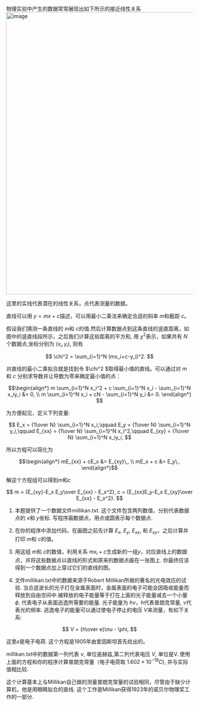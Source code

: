 
物理实验中产生的数据常常展现出如下所示的接近线性关系
<img width="760" alt="image" src="https://github.com/user-attachments/assets/f050995e-3bd9-43db-9720-445f381806ee" />

这里的实线代表潜在的线性关系，点代表测量的数据。


直线可以用 $y=mx+c$描述，可以用最小二乘法来确定合适的斜率 $m$和截距 $c$。

假设我们猜测一条直线的 $m$和 $c$的值.然后计算数据点到这条直线的竖直距离，如图中的竖直线段所示，之后我们计算这些距离的平方和, 用 $\chi^2$表示，如果共有 $N$ 个数据点,坐标分别为 $(x_i,y_i)$, 则有

$$
\chi^2 = \sum_{i=1}^N (mx_i+c-y_i)^2.
$$

对直线的最小二乘拟合就是找到令 $\chi^2 $取得最小值的直线。可以通过对 $m$ 和 $c$ 分别求导数并让导数为零来确定最小值的点：

$$\begin{align*}
m \sum_{i=1}^N x_i^2 + c \sum_{i=1}^N x_i - \sum_{i=1}^N x_iy_i &= 0, \\
m \sum_{i=1}^N x_i + cN - \sum_{i=1}^N y_i &= 0.
\end{align*}
$$

为方便起见，定义下列变量:

$$
E_x = {1\over N} \sum_{i=1}^N x_i,\qquad
E_y = {1\over N} \sum_{i=1}^N y_i,\qquad
E_{xx} = {1\over N} \sum_{i=1}^N x_i^2,\qquad
E_{xy} = {1\over N} \sum_{i=1}^N x_iy_i,
$$

所以方程可以简化为


$$\begin{align*}
mE_{xx} + cE_x &= E_{xy}\,, \\
mE_x + c &= E_y\,.
\end{align*}$$

解这个方程组可以得到$m$和$c$

$$
m = {E_{xy}-E_x E_y\over E_{xx} - E_x^2},  
c = {E_{xx}E_y-E_x E_{xy}\over E_{xx} - E_x^2}.
$$


1. 本题提供了一个数据文件millikan.txt. 这个文件包含两列数值，分别代表数据点的 $x$和 $y$坐标. 写程序画数据点，用点或圆表示每个数据点.  
2. 在你的程序中添加代码，在画图之前先计算 $E_x$, $E_y$, $E_{xx}$, 和 $E_{xy}$，之后计算并打印 $m$和 $c$的值。

3. 用这组 $m$和 $c$的数值，利用关系 $mx_i+c$生成新的一组$y$，对应直线上的数据点，并将这些数据点以直线的形式和原来的数据点画在一张图上. 你最终应该得到一个数据点加上穿过它们的直线的图。

4. 文件millikan.txt中的数据来源于Robert Millikan所做的著名的光电效应的试验. 当合适波长的光子打在金属表面时，金属表面的电子可能会因吸收能量而释放到自由空间中.被释放的电子能量等于打在上面的光子能量减去一个小量 $\phi$, 代表电子从表面逃逸所需要的能量. 光子能量为 $h\nu$，$h$代表普朗克常量, $\nu$代表光的频率. 逃逸电子的能量可以通过使电子停止的电压 $V$来测量，有如下关系:

$$
V = {h\over e}\nu - \phi,
$$

这里$e$是电子电荷. 这个方程是1905年由爱因斯坦首先给出的。

millikan.txt中的数据第一列代表 $\nu$, 单位是赫兹,第二列代表电压 $V$, 单位是V. 使用上面的方程和你的程序计算普朗克常量（电子电荷取 $1.602\times10^{-19}C$), 并与实际值相比较.

这个计算基本上与Millikan自己做的测量普朗克常量的试验相同，尽管由于缺少计算机，他是用眼睛拟合的直线. 这个工作是Millikan获得1923年的诺贝尔物理奖工作的一部分.
